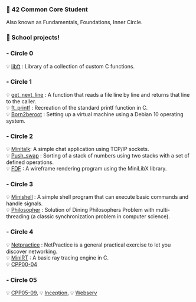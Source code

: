 ### 🌱 42 Common Core Student
Also known as Fundamentals, Foundations, Inner Circle.

### 🌸 School projects!

### - Circle 0️
💡 [libft](https://github.com/jha0517/Circle00_libft)
: Library of a collection of custom C functions.
### - Circle 1
💡 [get_next_line](https://github.com/jha0517/Circle01_Get_next_line) : A function that reads a file line by line and returns that line to the caller. <br> 💡 [ft_printf](https://github.com/jha0517/Circle01_Ft_printf) : Recreation of the standard printf function in C.<br> 💡 [Born2beroot](https://github.com/jha0517/Circle01_Born2beroot) : Setting up a virtual machine using a Debian 10 operating system. 

### - Circle 2
💡 [Minitalk](https://github.com/jha0517/Circle02_Minitalk): A simple chat application using TCP/IP sockets.<br> 💡 [Push_swap](https://github.com/jha0517/Circle02_Push_swap) : Sorting of a stack of numbers using two stacks with a set of defined operations.<br> 💡 [FDF](https://github.com/jha0517/Circle02_FDF) : A wireframe rendering program using the MiniLibX library.

### - Circle 3
💡 [Minishell](https://github.com/jha0517/Circle03_Minishell) : A simple shell program that can execute basic commands and handle signals. <br> 💡 [Philosopher](https://github.com/jha0517/Circle03_Philosopher) : Solution of Dining Philosophers Problem with multi-threading (a classic synchronization problem in computer science).

### - Circle 4
💡 [Netpractice](https://github.com/jha0517/Circle04_Netpractice) : NetPractice is a general practical exercise to let you discover networking.<br> 💡 [MiniRT](https://github.com/jha0517/Circle04_MiniRT) : A basic ray tracing engine in C.<br> 💡 [CPP00-04](https://github.com/jha0517/Circle04_CPP)

### - Circle 05
💡 [CPP05-09](https://github.com/jha0517/Circle05_CPP), 💡 [Inception](https://github.com/jha0517/Circle05_Inception), 💡 [Webserv](https://github.com/jha0517/Circle05_Webserv)


<!--
**jha0517/jha0517** is a ✨ _special_ ✨ repository because its `README.md` (this file) appears on your GitHub profile.

Here are some ideas to get you started:

- 🔭 I’m currently working on ...
- 🌱 I’m currently learning ...
- 👯 I’m looking to collaborate on ...
- 🤔 I’m looking for help with ...
- 💬 Ask me about ...
- 📫 How to reach me: ...
- 😄 Pronouns: ...
- ⚡ Fun fact: ...
-->
